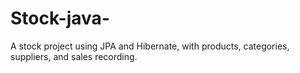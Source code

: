 # Stock-java-
A stock project using JPA and Hibernate, with products, categories, suppliers, and sales recording.
